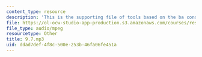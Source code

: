```yaml
---
content_type: resource
description: 'This is the supporting file of tools based on the ba construction. '
file: https://ol-ocw-studio-app-production.s3.amazonaws.com/courses/res-21g-003-learning-chinese-a-foundation-course-in-mandarin-spring-2011/ddad7def4f8c500e253b46fa06fe451a_9.7.mp3
file_type: audio/mpeg
resourcetype: Other
title: 9.7.mp3
uid: ddad7def-4f8c-500e-253b-46fa06fe451a
---
```

